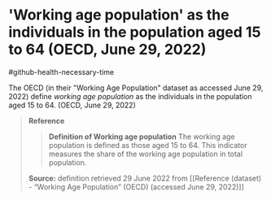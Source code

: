 # 'Working age population' as the individuals in the population aged 15 to 64 (OECD, June 29, 2022)
#github-health-necessary-time 

The OECD (in their "Working Age Population" dataset as accessed June 29, 2022) define *working age population* as the individuals in the population aged 15 to 64. (OECD, June 29, 2022)

>**Reference**
>>**Definition of Working age population**
>>The working age population is defined as those aged 15 to 64. This indicator measures the share of the working age population in total population.
>
>**Source:** definition retrieved 29 June 2022 from [[Reference (dataset) - “Working Age Population” (OECD) (accessed June 29, 2022)]]
